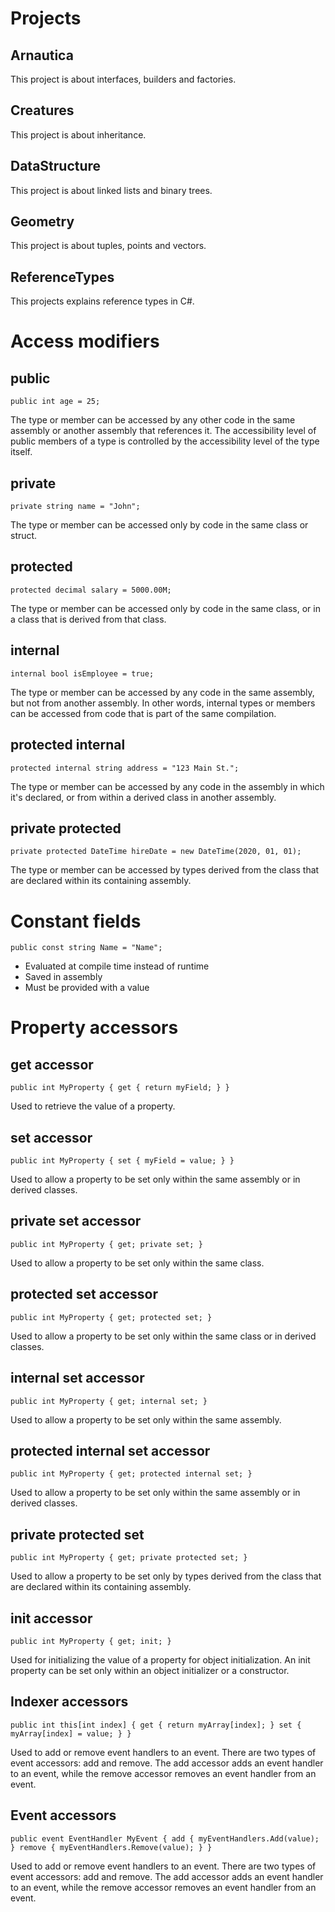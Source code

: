 # Projects
## Arnautica
This project is about interfaces, builders and factories.
## Creatures
This project is about inheritance.
## DataStructure
This project is about linked lists and binary trees.
## Geometry
This project is about tuples, points and vectors.
## ReferenceTypes
This projects explains reference types in C#.
# Access modifiers
## public
```
public int age = 25;
```
The type or member can be accessed by any other code in the same assembly or another assembly that references it. The accessibility level of public members of a type is controlled by the accessibility level of the type itself.
## private
```
private string name = "John";
```
The type or member can be accessed only by code in the same class or struct.
## protected
```
protected decimal salary = 5000.00M;
```
The type or member can be accessed only by code in the same class, or in a class that is derived from that class.
## internal
```
internal bool isEmployee = true;
```
The type or member can be accessed by any code in the same assembly, but not from another assembly. In other words, internal types or members can be accessed from code that is part of the same compilation.
## protected internal
```
protected internal string address = "123 Main St.";
```
The type or member can be accessed by any code in the assembly in which it's declared, or from within a derived class in another assembly.
## private protected
```
private protected DateTime hireDate = new DateTime(2020, 01, 01);
```
The type or member can be accessed by types derived from the class that are declared within its containing assembly.
# Constant fields
```
public const string Name = "Name";
```
- Evaluated at compile time instead of runtime
- Saved in assembly
- Must be provided with a value
# Property accessors
## get accessor
```
public int MyProperty { get { return myField; } }
```
Used to retrieve the value of a property.
## set accessor
```
public int MyProperty { set { myField = value; } }
```
Used to allow a property to be set only within the same assembly or in derived classes.
## private set accessor
```
public int MyProperty { get; private set; }
```
Used to allow a property to be set only within the same class.
## protected set accessor
```
public int MyProperty { get; protected set; }
```
Used to allow a property to be set only within the same class or in derived classes.
## internal set accessor
```
public int MyProperty { get; internal set; }
```
Used to allow a property to be set only within the same assembly.
## protected internal set accessor
```
public int MyProperty { get; protected internal set; }
```
Used to allow a property to be set only within the same assembly or in derived classes.
## private protected set
```
public int MyProperty { get; private protected set; }
```
Used to allow a property to be set only by types derived from the class that are declared within its containing assembly.
## init accessor
```
public int MyProperty { get; init; }
```
Used for initializing the value of a property for object initialization. An init property can be set only within an object initializer or a constructor.
## Indexer accessors
```
public int this[int index] { get { return myArray[index]; } set { myArray[index] = value; } }
```
Used to add or remove event handlers to an event. There are two types of event accessors: add and remove. The add accessor adds an event handler to an event, while the remove accessor removes an event handler from an event.
## Event accessors
```
public event EventHandler MyEvent { add { myEventHandlers.Add(value); } remove { myEventHandlers.Remove(value); } }
```
Used to add or remove event handlers to an event. There are two types of event accessors: add and remove. The add accessor adds an event handler to an event, while the remove accessor removes an event handler from an event.